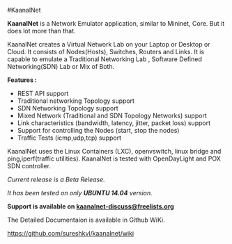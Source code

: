 #KaanalNet

**KaanalNet**  is a Network Emulator application, similar to Mininet, Core. But it does lot more than that. 

KaanalNet creates a Virtual Network Lab on your Laptop or Desktop or Cloud. It consists of  Nodes(Hosts), Switches, Routers and Links. It is capable to emulate a Traditional Networking Lab , Software Defined Networking(SDN) Lab or Mix of Both. 

**Features :**

*   REST API support
*   Traditional networking Topology support
*   SDN Networking Topology support
*   Mixed Network (Traditional and SDN Topology Networks) support
*   Link characteristics (bandwidth, latency, jitter, packet loss) support
*   Support for controlling the Nodes (start, stop the nodes)
*   Traffic Tests (icmp,udp,tcp) support

KaanalNet uses the Linux Containers (LXC), openvswitch, linux bridge and ping,iperf(traffic utilities). 
KaanalNet is tested with  OpenDayLight and POX SDN controller.


*Current release is a Beta Release.*

*It has been tested on only **UBUNTU 14.04** version.*     

**Support is available on kaanalnet-discuss@freelists.org**


The Detailed Documentaion is available in Github WiKi.        

https://github.com/sureshkvl/kaanalnet/wiki       

